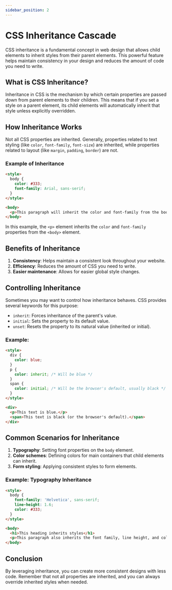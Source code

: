 ```yaml
---
sidebar_position: 2
---
```


# CSS Inheritance Cascade

CSS inheritance is a fundamental concept in web design that allows child elements to inherit styles from their parent elements. This powerful feature helps maintain consistency in your design and reduces the amount of code you need to write.

## What is CSS Inheritance?

Inheritance in CSS is the mechanism by which certain properties are passed down from parent elements to their children. This means that if you set a style on a parent element, its child elements will automatically inherit that style unless explicitly overridden.

## How Inheritance Works

Not all CSS properties are inherited. Generally, properties related to text styling (like `color`, `font-family`, `font-size`) are inherited, while properties related to layout (like `margin`, `padding`, `border`) are not.

### Example of Inheritance

```html
<style>
  body {
    color: #333;
    font-family: Arial, sans-serif;
  }
</style>

<body>
  <p>This paragraph will inherit the color and font-family from the body.</p>
</body>
```

In this example, the `<p>` element inherits the `color` and `font-family` properties from the `<body>` element.

## Benefits of Inheritance

1. **Consistency**: Helps maintain a consistent look throughout your website.
2. **Efficiency**: Reduces the amount of CSS you need to write.
3. **Easier maintenance**: Allows for easier global style changes.

## Controlling Inheritance

Sometimes you may want to control how inheritance behaves. CSS provides several keywords for this purpose:

- `inherit`: Forces inheritance of the parent's value.
- `initial`: Sets the property to its default value.
- `unset`: Resets the property to its natural value (inherited or initial).

### Example:

```html
<style>
  div {
    color: blue;
  }
  p {
    color: inherit; /* Will be blue */
  }
  span {
    color: initial; /* Will be the browser's default, usually black */
  }
</style>

<div>
  <p>This text is blue.</p>
  <span>This text is black (or the browser's default).</span>
</div>
```

## Common Scenarios for Inheritance

1. **Typography**: Setting font properties on the `body` element.
2. **Color schemes**: Defining colors for main containers that child elements can inherit.
3. **Form styling**: Applying consistent styles to form elements.

### Example: Typography Inheritance

```html
<style>
  body {
    font-family: 'Helvetica', sans-serif;
    line-height: 1.6;
    color: #333;
  }
</style>

<body>
  <h1>This heading inherits styles</h1>
  <p>This paragraph also inherits the font family, line height, and color.</p>
</body>
```

## Conclusion

By leveraging inheritance, you can create more consistent designs with less code. Remember that not all properties are inherited, and you can always override inherited styles when needed.
